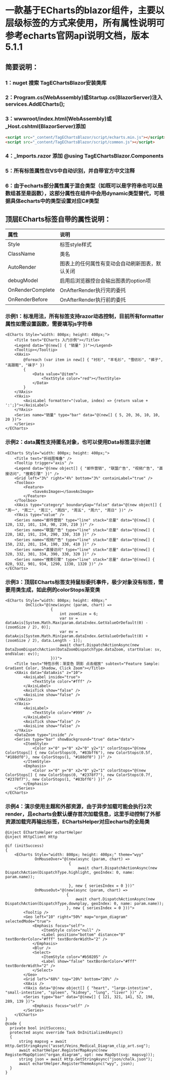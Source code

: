 # 一款基于ECharts的blazor组件，主要以层级标签的方式来使用，所有属性说明可参考echarts官网api说明文档，版本5.1.1

## 简要说明：

### 1：nuget 搜索 TagEChartsBlazor安装类库
### 2：Program.cs(WebAssembly)或Startup.cs(BlazorServer)注入services.AddECharts();
### 3：wwwroot/index.html(WebAssembly)或_Host.cshtml(BlazorServer)添加
```html
<script src="_content/TagEChartsBlazor/script/echarts.min.js"></script><br/>
<script src="_content/TagEChartsBlazor/script/common.js"></script>
```
### 4：_Imports.razor 添加 @using TagEChartsBlazor.Components
### 5：所有标签属性在VS中自动识别，并自带官方中文注释
### 6：由于echarts部分属性属于混合类型（如既可以是字符串也可以是数组甚至是函数），这部分属性在组件中会用dynamic类型替代，可根据具体echarts中的类型设置对应C#类型

## 顶层ECharts标签自带的属性说明：

|属性|说明|
|:---|:---|
|Style|标签style样式|
|ClassName|类名|
|AutoRender|图表上的任何属性有变动会自动刷新图表，默认关闭|
|debugModel|启用后浏览器控台会输出图表的option项|
|OnRenderComplete|OnAfterRender执行完的委托|
|OnRenderBefore|OnAfterRender执行前的委托|


### 示例1：标准用法，所有标签支持razor动态控制，目前所有formatter属性如需设置函数，需要填写js字符串
```razor
<ECharts Style="width: 800px; height: 400px;">
    <Title text="ECharts 入门示例"></Title>
    <Legend data="@(new[] { "销量" })"></Legend>
    <Tooltip></Tooltip>
    <XAxis>
        @foreach (var item in new[] { "衬衫", "羊毛衫", "雪纺衫", "裤子", "高跟鞋", "袜子" })
        {
            <Data value="@item">
                <TextStyle color="red"></TextStyle>
            </Data>
        }
    </XAxis>
    <YAxis>
        <AxisLabel formatter="(value, index) => {return value + ':';}"></AxisLabel>
    </YAxis>
    <Series name="销量" type="bar" data="@(new[] { 5, 20, 36, 10, 10, 20 })">
    </Series>
</ECharts>
```

### 示例2：data属性支持匿名对象，也可以使用Data标签显示创建
```razor
<ECharts Style="width: 800px; height: 400px;">
    <Title text="折线图堆叠" />
    <Tooltip trigger="axis" />
    <Legend data="@(new object[] { "邮件营销", "联盟广告", "视频广告", "直接访问", "搜索引擎" })" />
    <Grid left="3%" right="4%" bottom="3%" containLabel="true" />
    <Toolbox>
        <Feature>
            <SaveAsImage></SaveAsImage>
        </Feature>
    </Toolbox>
    <XAxis type="category" boundaryGap="false" data="@(new object[] { "周一", "周二", "周三", "周四", "周五", "周六", "周日" })" />
    <YAxis type="value" />
    <Series name="邮件营销" type="line" stack="总量" data="@(new[] { 120, 132, 101, 134, 90, 230, 210 })" />
    <Series name="联盟广告" type="line" stack="总量" data="@(new[] { 220, 182, 191, 234, 290, 330, 310 })" />
    <Series name="视频广告" type="line" stack="总量" data="@(new[] { 150, 232, 201, 154, 190, 330, 410 })" />
    <Series name="直接访问" type="line" stack="总量" data="@(new[] { 320, 332, 301, 334, 390, 330, 320 })" />
    <Series name="搜索引擎" type="line" stack="总量" data="@(new[] { 820, 932, 901, 934, 1290, 1330, 1320 })" />
</ECharts>
```

### 示例3：顶层ECharts标签支持鼠标委托事件，极少对象没有标签，需要用类生成，如此例的colorStops渐变类
```razor
<ECharts Style="width: 800px; height: 400px;"
         OnClick="@(new(async (param, chart) =>
                    {
                        int zoomSize = 6;
                        var sv = dataAxis[System.Math.Max(param.dataIndex.GetValueOrDefault(0) - (zoomSize / 2), 0)];
                        var ev = dataAxis[System.Math.Min(param.dataIndex.GetValueOrDefault(0) + (zoomSize / 2), data.Length - 1)];
                        await chart.DispatchActionAsync(new DataZoomDispatchAction(DataZoomDispatchType.dataZoom, startValue: sv, endValue: ev));
                    }))">
    <Title text="特性示例：渐变色 阴影 点击缩放" subtext="Feature Sample: Gradient Color, Shadow, Click Zoom"></Title>
    <XAxis data="dataAxis" z="10">
        <AxisLabel inside="true">
            <TextStyle color="#fff" />
        </AxisLabel>
        <AxisTick show="false" />
        <AxisLine show="false" />
    </XAxis>
    <YAxis>
        <AxisLabel>
            <TextStyle color="#999" />
        </AxisLabel>
        <AxisTick show="false" />
        <AxisLine show="false" />
    </YAxis>
    <DataZoom type="inside" />
    <Series type="bar" showBackground="true" data="data">
        <ItemStyle>
            <Color x="0" y="0" x2="0" y2="1" colorStops="@(new ColorStops[] { new ColorStops(0, "#83bff6"), new ColorStops(0.5f, "#188df0"), new ColorStops(1, "#188df0") })" />
        </ItemStyle>
        <Emphasis>
            <Color x="0" y="0" x2="0" y2="1" colorStops="@(new ColorStops[] { new ColorStops(0, "#2378f7"), new ColorStops(0.7f, "#2378f7"), new ColorStops(1, "#83bff6") })" />
        </Emphasis>
    </Series>
</ECharts>
```

### 示例4：演示使用主题和外部资源，由于异步加载可能会执行2次render，且echarts会默认缓存首次加载信息，这里手动控制了外部资源加载完再输出标签，EChartsHelper对应echarts的全局类

```razor
@inject EChartsHelper echartHelper
@inject HttpClient Http

@if (initSuccess)
{
    <ECharts Style="width: 800px; height: 400px;" theme="wyy"
             OnMouseOver="@(new(async (param, chart) =>
                            {
                                await chart.DispatchActionAsync(new DispatchAction(DispatchType.highlight, geoIndex: 0, name: param.name));

                            }, new { seriesIndex = 0 }))"
             OnMouseOut="@(new(async (param, chart) =>
                           {
                               await chart.DispatchActionAsync(new DispatchAction(DispatchType.downplay, geoIndex: 0, name: param.name));
                           }, new { seriesIndex = 0 }))">
        <Tooltip />
        <Geo left="10" right="50%" map="organ_diagram" selectedMode="true">
            <Emphasis focus="self">
                <ItemStyle color="null" />
                <Label position="bottom" distance="0" textBorderColor="#fff" textBorderWidth="2" />
            </Emphasis>
            <Blur />
            <Select>
                <ItemStyle color="#b50205" />
                <Label show="false" textBorderColor="#fff" textBorderWidth="2" />
            </Select>
        </Geo>
        <Grid left="60%" top="20%" bottom="20%" />
        <XAxis />
        <YAxis data="@(new object[] { "heart", "large-intestine", "small-intestine", "spleen", "kidney", "lung", "liver" })" />
        <Series type="bar" data="@(new[] { 121, 321, 141, 52, 198, 289, 139 })">
            <Emphasis focus="self" />
        </Series>
    </ECharts>
}
@code {
  private bool initSuccess;
  protected async override Task OnInitializedAsync()
  {
      string mapsvg = await Http.GetStringAsync("asset/Veins_Medical_Diagram_clip_art.svg");
      await echartHelper.RegisterMapAsync(new RegisterMapOption("organ_diagram", opt: new MapOpt(svg: mapsvg)));
      string json = await Http.GetStringAsync("json/chalk.json");
      await echartHelper.RegisterThemeAsync("wyy", json);
  }
}
```
